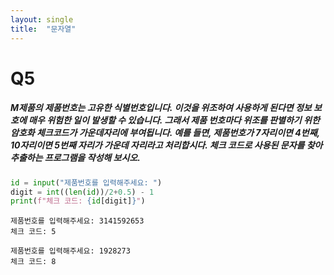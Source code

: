 ```yaml
---
layout: single
title:  "문자열"
---
```


# Q5
##### M제품의 제품번호는 고유한 식별번호입니다. 이것을 위조하여 사용하게 된다면 정보 보호에 매우 위험한 일이 발생할 수 있습니다. 그래서 제품 번호마다 위조를 판별하기 위한 암호화 체크코드가 가운데자리에 부여됩니다. 예를 들면, 제품번호가 7자리이면 4번째, 10자리이면 5번째 자리가 가운데 자리라고 처리합시다. 체크 코드로 사용된 문자를 찾아 추출하는 프로그램을 작성해 보시오.

```python
id = input("제품번호를 입력해주세요: ")
digit = int((len(id))/2+0.5) - 1
print(f"체크 코드: {id[digit]}")
```
```
제품번호를 입력해주세요: 3141592653
체크 코드: 5
```
```
제품번호를 입력해주세요: 1928273
체크 코드: 8
